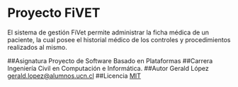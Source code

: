 # Proyecto FiVET
El sistema de gestión FiVet permite administrar la ficha médica de un paciente, la cual posee el historial médico
de los controles y procedimientos realizados al mismo. 

##Asignatura
Proyecto de Software Basado en Plataformas
##Carrera
Ingeniería Civil en Computación e Informática.
##Autor
Gerald López
gerald.lopez@alumnos.ucn.cl
##Licencia
[MIT](https://choosealicense.com/licenses/mit/)
